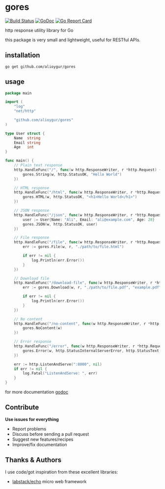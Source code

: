 # gores 

[![Build Status](https://travis-ci.org/alioygur/gores.svg?branch=master)](https://travis-ci.org/alioygur/gores) 
[![GoDoc](https://godoc.org/github.com/alioygur/gores?status.svg)](https://godoc.org/github.com/alioygur/gores)
[![Go Report Card](https://goreportcard.com/badge/github.com/alioygur/gores)](https://goreportcard.com/report/github.com/alioygur/gores)

http response utility library for Go

this package is very small and lightweight, useful for RESTful APIs.


## installation

`go get github.com/alioygur/gores`


## usage

```go
package main

import (
	"log"
	"net/http"

	"github.com/alioygur/gores"
)

type User struct {
	Name  string
	Email string
	Age   int
}

func main() {
	// Plain text response
	http.HandleFunc("/", func(w http.ResponseWriter, r *http.Request) {
		gores.String(w, http.StatusOK, "Hello World")
	})

	// HTML response
	http.HandleFunc("/html", func(w http.ResponseWriter, r *http.Request) {
		gores.HTML(w, http.StatusOK, "<h1>Hello World</h1>")
	})

	// JSON response
	http.HandleFunc("/json", func(w http.ResponseWriter, r *http.Request) {
		user := User{Name: "Ali", Email: "ali@example.com", Age: 28}
		gores.JSON(w, http.StatusOK, user)
	})

	// File response
	http.HandleFunc("/file", func(w http.ResponseWriter, r *http.Request) {
		err := gores.File(w, r, "./path/to/file.html")

		if err != nil {
			log.Println(err.Error())
		}
	})

	// Download file
	http.HandleFunc("/download-file", func(w http.ResponseWriter, r *http.Request) {
		err := gores.Download(w, r, "./path/to/file.pdf", "example.pdf")

		if err != nil {
			log.Println(err.Error())
		}
	})

	// No content
	http.HandleFunc("/no-content", func(w http.ResponseWriter, r *http.Request) {
		gores.NoContent(w)
	})

	// Error response
	http.HandleFunc("/error", func(w http.ResponseWriter, r *http.Request) {
		gores.Error(w, http.StatusInternalServerError, http.StatusText(http.StatusInternalServerError))
	})

	err := http.ListenAndServe(":8000", nil)
	if err != nil {
		log.Fatal("ListenAndServe: ", err)
	}
}
```

for more documentation [godoc](https://godoc.org/github.com/alioygur/gores)

## Contribute

**Use issues for everything**

- Report problems
- Discuss before sending a pull request
- Suggest new features/recipes
- Improve/fix documentation

## Thanks & Authors

I use code/got inspiration from these excellent libraries:

- [labstack/echo](https://github.com/labstack/echo) micro web framework
